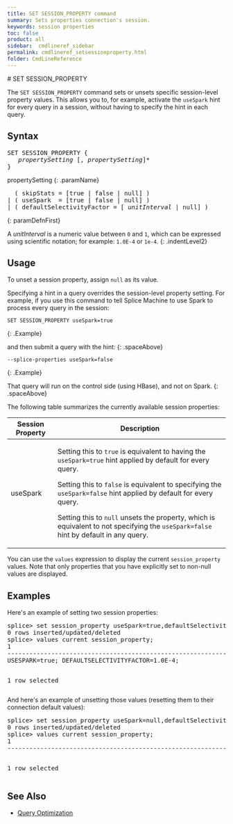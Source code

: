 ```yaml
---
title: SET SESSION_PROPERTY command
summary: Sets properties connection's session.
keywords: session properties
toc: false
product: all
sidebar:  cmdlineref_sidebar
permalink: cmdlineref_setsessionproperty.html
folder: CmdLineReference
---
```

<section>
<div class="TopicContent" data-swiftype-index="true" markdown="1">
# SET SESSION_PROPERTY

The `SET SESSION_PROPERTY` command sets or unsets specific session-level property values. This allows you to, for example, activate the `useSpark` hint for every query in a session, without having to specify the hint in each query.

## Syntax

<div class="fcnWrapperWide"><pre class="FcnSyntax">
SET SESSION_PROPERTY {
   <em>propertySetting</em> [, <em>propertySetting</em>]*
}</pre>
</div>

<div class="paramList" markdown="1">
propertySetting
{: .paramName}

<div class="fcnWrapperWide"><pre class="FcnSyntax">
  ( skipStats = [true | false | null] )
| ( useSpark  = [true | false | null] )
| ( defaultSelectivityFactor = [ <em>unitInterval</em> | null] )</pre>
</div>
{: paramDefnFirst}
</div>

A *unitInterval* is a numeric value between `0` and `1`, which can be expressed using scientific notation; for example:
`1.0E-4` or `1e-4`.
{: .indentLevel2}

## Usage

To unset a session property, assign `null` as its value.

Specifying a hint in a query overrides the session-level property setting. For example, if you use this command to tell Splice Machine to use Spark to process every query in the session:

```
SET SESSION_PROPERTY useSpark=true
```
{: .Example}

and then submit a query with the hint:
{: .spaceAbove}

```
--splice-properties useSpark=false
```
{: .Example}

That query will run on the control side (using HBase), and not on Spark.
{: .spaceAbove}

The following table summarizes the currently available session properties:
<table>
    <col />
    <col />
    <thead>
        <tr>
            <th>Session Property</th>
            <th>Description</th>
        </tr>
    </thead>
    <tbody>
        <tr>
            <td class="CodeFont">useSpark</td>
            <td>
                <p>Setting this to <code>true</code> is equivalent to having the <code>useSpark=true</code> hint applied by default for every query.</p>
                <p>Setting this to <code>false</code> is equivalent to specifying the <code>useSpark=false</code> hint applied by default for every query.</p>
                <p>Setting this to <code>null</code> unsets the property, which is equivalent to not specifying the <code>useSpark=false</code> hint by default in any query.</p>
            </td>
        </tr>
    </tbody>
</table>

You can use the `values` expression to display the current `session_property` values. Note that only properties that you have explicitly set to non-null values are displayed.

## Examples

Here's an example of setting two session properties:

<div class="preWrapperWide" markdown="1"><pre class="Example">
splice> set session_property useSpark=true,defaultSelectivityFactor=1e-4;
0 rows inserted/updated/deleted
splice> values current session_property;
1
------------------------------------------------------------------
USESPARK=true; DEFAULTSELECTIVITYFACTOR=1.0E-4;

1 row selected</pre>
</div>

And here's an example of unsetting those values (resetting them to their connection default values):

<div class="preWrapperWide" markdown="1"><pre class="Example">
splice> set session_property useSpark=null,defaultSelectivityFactor=null;
0 rows inserted/updated/deleted
splice> values current session_property;
1
------------------------------------------------------------------


1 row selected</pre>
</div>

## See Also
* [Query Optimization](developers_tuning_queryoptimization.html#queryhints)

</div>
</section>
